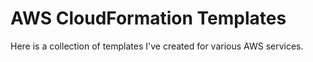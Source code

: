 # AWS CloudFormation Templates

Here is a collection of templates I've created for various AWS services.